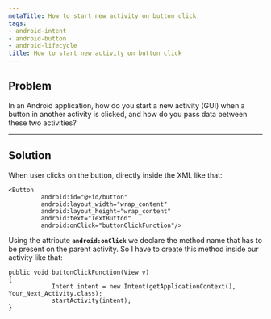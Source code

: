 ```yaml
---
metaTitle: How to start new activity on button click
tags:
- android-intent
- android-button
- android-lifecycle
title: How to start new activity on button click
---
```


## Problem

In an Android application, how do you start a new activity (GUI) when a button in another activity is clicked, and how do you pass data between these two activities?



---

## Solution

When user clicks on the button, directly inside the XML like that: 



```
<Button
         android:id="@+id/button"
         android:layout_width="wrap_content"
         android:layout_height="wrap_content"
         android:text="TextButton"
         android:onClick="buttonClickFunction"/>

```

Using the attribute **`android:onClick`** we declare the method name that has to be present on the parent activity. So I have to create this method inside our activity like that:



```
public void buttonClickFunction(View v)
{
            Intent intent = new Intent(getApplicationContext(), Your_Next_Activity.class);
            startActivity(intent);
}

```
